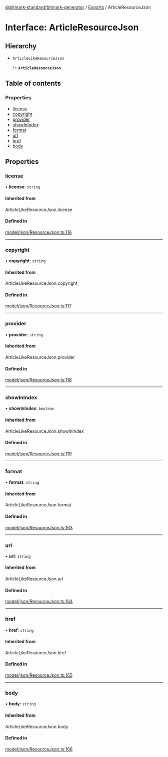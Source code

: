 [@bitmark-standard/bitmark-generator](../API.md) / [Exports](../modules.md) / ArticleResourceJson

# Interface: ArticleResourceJson

## Hierarchy

- `ArticleLikeResourceJson`

  ↳ **`ArticleResourceJson`**

## Table of contents

### Properties

- [license](ArticleResourceJson.md#license)
- [copyright](ArticleResourceJson.md#copyright)
- [provider](ArticleResourceJson.md#provider)
- [showInIndex](ArticleResourceJson.md#showInIndex)
- [format](ArticleResourceJson.md#format)
- [url](ArticleResourceJson.md#url)
- [href](ArticleResourceJson.md#href)
- [body](ArticleResourceJson.md#body)

## Properties

### license

• **license**: `string`

#### Inherited from

ArticleLikeResourceJson.license

#### Defined in

[model/json/ResourceJson.ts:116](https://github.com/getMoreBrain/bitmark-generator/blob/ccb191f/src/model/json/ResourceJson.ts#L116)

___

### copyright

• **copyright**: `string`

#### Inherited from

ArticleLikeResourceJson.copyright

#### Defined in

[model/json/ResourceJson.ts:117](https://github.com/getMoreBrain/bitmark-generator/blob/ccb191f/src/model/json/ResourceJson.ts#L117)

___

### provider

• **provider**: `string`

#### Inherited from

ArticleLikeResourceJson.provider

#### Defined in

[model/json/ResourceJson.ts:118](https://github.com/getMoreBrain/bitmark-generator/blob/ccb191f/src/model/json/ResourceJson.ts#L118)

___

### showInIndex

• **showInIndex**: `boolean`

#### Inherited from

ArticleLikeResourceJson.showInIndex

#### Defined in

[model/json/ResourceJson.ts:119](https://github.com/getMoreBrain/bitmark-generator/blob/ccb191f/src/model/json/ResourceJson.ts#L119)

___

### format

• **format**: `string`

#### Inherited from

ArticleLikeResourceJson.format

#### Defined in

[model/json/ResourceJson.ts:163](https://github.com/getMoreBrain/bitmark-generator/blob/ccb191f/src/model/json/ResourceJson.ts#L163)

___

### url

• **url**: `string`

#### Inherited from

ArticleLikeResourceJson.url

#### Defined in

[model/json/ResourceJson.ts:164](https://github.com/getMoreBrain/bitmark-generator/blob/ccb191f/src/model/json/ResourceJson.ts#L164)

___

### href

• **href**: `string`

#### Inherited from

ArticleLikeResourceJson.href

#### Defined in

[model/json/ResourceJson.ts:165](https://github.com/getMoreBrain/bitmark-generator/blob/ccb191f/src/model/json/ResourceJson.ts#L165)

___

### body

• **body**: `string`

#### Inherited from

ArticleLikeResourceJson.body

#### Defined in

[model/json/ResourceJson.ts:166](https://github.com/getMoreBrain/bitmark-generator/blob/ccb191f/src/model/json/ResourceJson.ts#L166)
